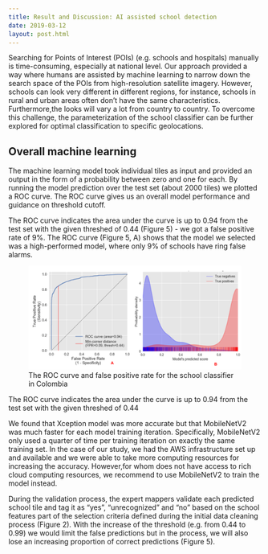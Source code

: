 ```yaml
---
title: Result and Discussion: AI assisted school detection
date: 2019-03-12
layout: post.html
---
```


Searching for Points of Interest (POIs) (e.g. schools and hospitals) manually is time-consuming, especially at national level. Our approach provided a way where humans are assisted by machine learning to narrow down the search space of the POIs from high-resolution satellite imagery. However, schools can look very different in different regions, for instance, schools in rural and urban areas often don’t have the same characteristics. Furthermore,the looks will vary a lot from country to country. To overcome this challenge, the parameterization of the school classifier can be further explored for optimal classification to specific geolocations.

## Overall machine learning

The machine learning model took individual tiles as input and provided an output in the form of a probability between zero and one for each. By running the model prediction over the test set (about 2000 tiles) we plotted a ROC curve.  The ROC curve gives us an overall model performance and guidance on threshold cutoff.

The ROC curve indicates the area under the curve is up to 0.94 from the test set with the given threshed of 0.44 (Figure 5) -  we got a false positive rate of 9%. The ROC curve (Figure 5, A) shows that the model we selected was a high-performed model, where only 9% of schools have ring false alarms.


<figure class="align-center">
	<img src="/assets/graphics/content/results/ROC_Curve_all.png" alt="School validation maps" />
	<figcaption>The ROC curve and false positive rate for the school classifier in Colombia</figcaption>
</figure>

The ROC curve indicates the area under the curve is up to 0.94 from the test set with the given threshed of 0.44

We found that Xception model was more accurate but that MobileNetV2 was much faster for each model training iteration. Specifically, MobileNetV2 only used a quarter of time per training iteration on exactly the same training set. In the case of our study, we had the AWS infrastructure set up and available and we were able to take more computing resources for increasing the accuracy. However,for whom does not have access to rich cloud computing resources, we recommend to use MobileNetV2 to train the model instead.

During the validation process, the expert mappers validate each predicted school tile and tag it as “yes”, “unrecognized” and “no” based on the school features part of the selection criteria defined during the initial data cleaning process (Figure 2). With the increase of the threshold (e.g. from 0.44 to 0.99) we would limit the false predictions but in the process, we will also lose an increasing proportion of correct predictions (Figure 5).
